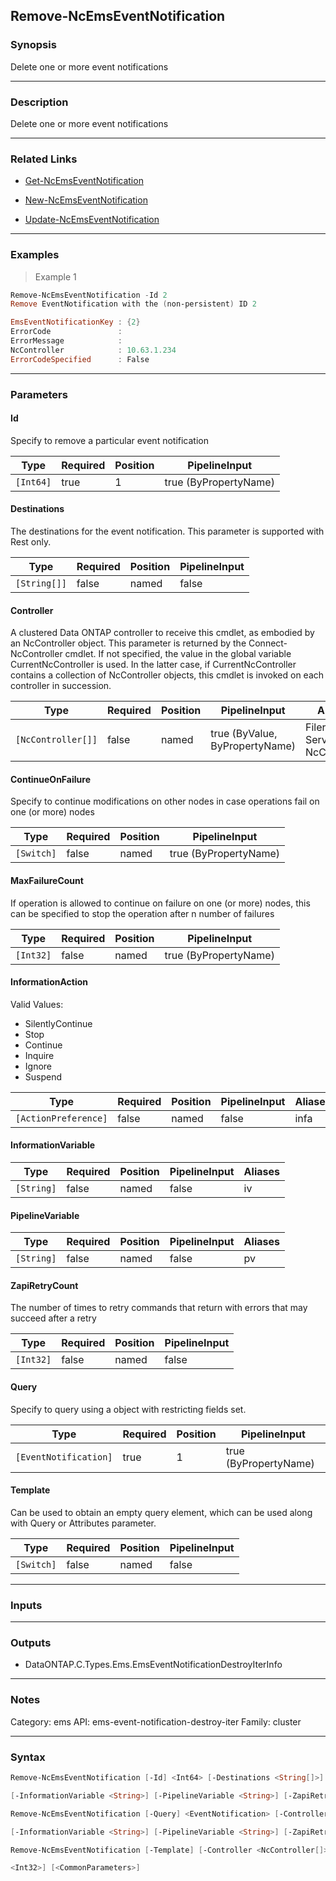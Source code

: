 Remove-NcEmsEventNotification
-----------------------------

### Synopsis
Delete one or more event notifications

---

### Description

Delete one or more event notifications

---

### Related Links
* [Get-NcEmsEventNotification](Get-NcEmsEventNotification)

* [New-NcEmsEventNotification](New-NcEmsEventNotification)

* [Update-NcEmsEventNotification](Update-NcEmsEventNotification)

---

### Examples
> Example 1

```PowerShell
Remove-NcEmsEventNotification -Id 2
Remove EventNotification with the (non-persistent) ID 2

EmsEventNotificationKey : {2}
ErrorCode               :
ErrorMessage            :
NcController            : 10.63.1.234
ErrorCodeSpecified      : False

```

---

### Parameters
#### **Id**
Specify to remove a particular event notification

|Type     |Required|Position|PipelineInput        |
|---------|--------|--------|---------------------|
|`[Int64]`|true    |1       |true (ByPropertyName)|

#### **Destinations**
The destinations for the event notification. This parameter is supported with Rest only.

|Type        |Required|Position|PipelineInput|
|------------|--------|--------|-------------|
|`[String[]]`|false   |named   |false        |

#### **Controller**
A clustered Data ONTAP controller to receive this cmdlet, as embodied by an NcController object.  This parameter is returned by the Connect-NcController cmdlet.  If not specified, the value in the global variable CurrentNcController is used.  In the latter case, if CurrentNcController contains a collection of NcController objects, this cmdlet is invoked on each controller in succession.

|Type              |Required|Position|PipelineInput                 |Aliases                          |
|------------------|--------|--------|------------------------------|---------------------------------|
|`[NcController[]]`|false   |named   |true (ByValue, ByPropertyName)|Filer<br/>Server<br/>NcController|

#### **ContinueOnFailure**
Specify to continue modifications on other nodes in case operations fail on one (or more) nodes

|Type      |Required|Position|PipelineInput        |
|----------|--------|--------|---------------------|
|`[Switch]`|false   |named   |true (ByPropertyName)|

#### **MaxFailureCount**
If operation is allowed to continue on failure on one (or more) nodes, this can be specified to stop the operation after n number of failures

|Type     |Required|Position|PipelineInput        |
|---------|--------|--------|---------------------|
|`[Int32]`|false   |named   |true (ByPropertyName)|

#### **InformationAction**

Valid Values:

* SilentlyContinue
* Stop
* Continue
* Inquire
* Ignore
* Suspend

|Type                |Required|Position|PipelineInput|Aliases|
|--------------------|--------|--------|-------------|-------|
|`[ActionPreference]`|false   |named   |false        |infa   |

#### **InformationVariable**

|Type      |Required|Position|PipelineInput|Aliases|
|----------|--------|--------|-------------|-------|
|`[String]`|false   |named   |false        |iv     |

#### **PipelineVariable**

|Type      |Required|Position|PipelineInput|Aliases|
|----------|--------|--------|-------------|-------|
|`[String]`|false   |named   |false        |pv     |

#### **ZapiRetryCount**
The number of times to retry commands that return with errors that may succeed after a retry

|Type     |Required|Position|PipelineInput|
|---------|--------|--------|-------------|
|`[Int32]`|false   |named   |false        |

#### **Query**
Specify to query using a object with restricting fields set.

|Type                 |Required|Position|PipelineInput        |
|---------------------|--------|--------|---------------------|
|`[EventNotification]`|true    |1       |true (ByPropertyName)|

#### **Template**
Can be used to obtain an empty query element, which can be used along with Query or Attributes parameter.

|Type      |Required|Position|PipelineInput|
|----------|--------|--------|-------------|
|`[Switch]`|false   |named   |false        |

---

### Inputs

---

### Outputs
* DataONTAP.C.Types.Ems.EmsEventNotificationDestroyIterInfo

---

### Notes
Category: ems
API: ems-event-notification-destroy-iter
Family: cluster

---

### Syntax
```PowerShell
Remove-NcEmsEventNotification [-Id] <Int64> [-Destinations <String[]>] [-Controller <NcController[]>] [-ContinueOnFailure] [-MaxFailureCount <Int32>] [-InformationAction <ActionPreference>] 
```
```PowerShell
[-InformationVariable <String>] [-PipelineVariable <String>] [-ZapiRetryCount <Int32>] [<CommonParameters>]
```
```PowerShell
Remove-NcEmsEventNotification [-Query] <EventNotification> [-Controller <NcController[]>] [-ContinueOnFailure] [-MaxFailureCount <Int32>] [-InformationAction <ActionPreference>] 
```
```PowerShell
[-InformationVariable <String>] [-PipelineVariable <String>] [-ZapiRetryCount <Int32>] [<CommonParameters>]
```
```PowerShell
Remove-NcEmsEventNotification [-Template] [-Controller <NcController[]>] [-InformationAction <ActionPreference>] [-InformationVariable <String>] [-PipelineVariable <String>] [-ZapiRetryCount 
```
```PowerShell
<Int32>] [<CommonParameters>]
```
